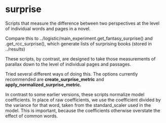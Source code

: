 surprise
========

Scripts that measure the difference between two perspectives at the level of individual words and pages in a novel.

Compare this to ../logistic/main_experiment.get_fantasy_surprise() and .get_rcc_surprise(), which generate lists of surprising books (stored in ../results)

These scripts, by contrast, are designed to take those measurements of parallax down to the level of individual pages and passages.

Tried several different ways of doing this. The options currently recommended are **create_surprise_metric** and **apply_normalized_surprise_metric.**

In contrast to some earlier versions, these scripts normalize model coefficients. In place of raw coefficients, we use the coefficient divided by the variance for that word, taken from the standard_scaler used in the model. This is important, because the coefficients otherwise overstate the effect of common words.
